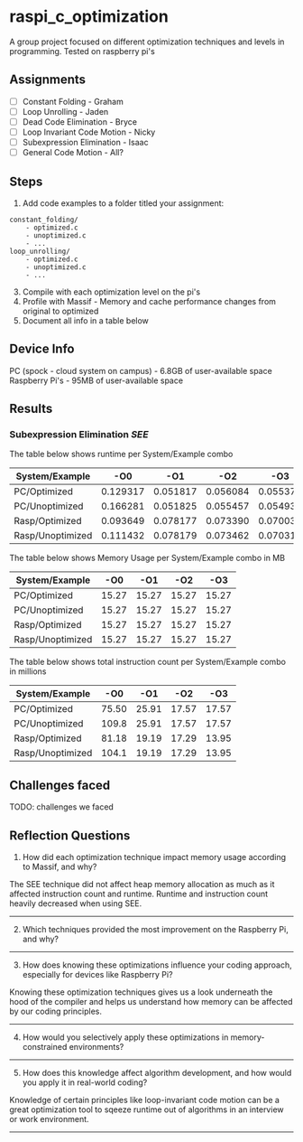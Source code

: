 # raspi_c_optimization
A group project focused on different optimization techniques and levels in programming. Tested on raspberry pi's

## Assignments

- [ ] Constant Folding - Graham
- [ ] Loop Unrolling - Jaden
- [ ] Dead Code Elimination - Bryce
- [ ] Loop Invariant Code Motion - Nicky
- [ ] Subexpression Elimination - Isaac
- [ ] General Code Motion - All?

## Steps
1. Add code examples to a folder titled your assignment:

```
constant_folding/
    - optimized.c
    - unoptimized.c
    - ...
loop_unrolling/
    - optimized.c
    - unoptimized.c
    - ...
```

3. Compile with each optimization level on the pi's
4. Profile with Massif - Memory and cache performance changes from original to optimized
5. Document all info in a table below

## Device Info

PC (spock - cloud system on campus) - 6.8GB of user-available space
Raspberry Pi's - 95MB of user-available space

## Results

### Subexpression Elimination ***SEE***

The table below shows runtime per System/Example combo

| System/Example   |   -O0    |   -O1    |   -O2    |   -O3    | 
| ---------------- | -------- | -------- | -------- | -------- |
| PC/Optimized     | 0.129317 | 0.051817 | 0.056084 | 0.055378 |
| PC/Unoptimized   | 0.166281 | 0.051825 | 0.055457 | 0.054935 |
| Rasp/Optimized   | 0.093649 | 0.078177 | 0.073390 | 0.070039 |
| Rasp/Unoptimized | 0.111432 | 0.078179 | 0.073462 | 0.070319 |

The table below shows Memory Usage per System/Example combo in MB

| System/Example   |   -O0    |   -O1    |   -O2    |   -O3    | 
| ---------------- | -------- | -------- | -------- | -------- |
| PC/Optimized     |   15.27  |   15.27  |   15.27  |   15.27  |
| PC/Unoptimized   |   15.27  |   15.27  |   15.27  |   15.27  |
| Rasp/Optimized   |   15.27  |   15.27  |   15.27  |   15.27  |
| Rasp/Unoptimized |   15.27  |   15.27  |   15.27  |   15.27  |

The table below shows total instruction count per System/Example combo in millions

| System/Example   |   -O0    |   -O1    |   -O2    |   -O3    | 
| ---------------- | -------- | -------- | -------- | -------- |
| PC/Optimized     |   75.50  |   25.91  |   17.57  |   17.57  |
| PC/Unoptimized   |   109.8  |   25.91  |   17.57  |   17.57  |
| Rasp/Optimized   |   81.18  |   19.19  |   17.29  |   13.95  |
| Rasp/Unoptimized |   104.1  |   19.19  |   17.29  |   13.95  |



## Challenges faced

TODO: challenges we faced 

## Reflection Questions

1. How did each optimization technique impact memory usage according to Massif,
and why?

The SEE technique did not affect heap memory allocation as much as it affected instruction count and runtime. Runtime and instruction count heavily decreased when using SEE.

---

2. Which techniques provided the most improvement on the Raspberry Pi, and why?



---

3. How does knowing these optimizations influence your coding approach, especially
for devices like Raspberry Pi?

Knowing these optimization techniques gives us a look underneath the hood of the compiler and helps us understand how memory can be affected by our coding principles.



---

4. How would you selectively apply these optimizations in memory-constrained
environments?



---

5. How does this knowledge affect algorithm development, and how would you apply
it in real-world coding?

Knowledge of certain principles like loop-invariant code motion can be a great optimization tool to sqeeze runtime out of algorithms in an interview or work environment. 


---
